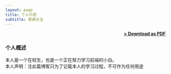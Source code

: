 ```yaml
---
layout: page
title: 个人介绍
subtitle: 感谢关注
---
```


<span style="float: right; "><a href="{{ '/assets/resume.pdf' | prepend: site.baseurl }}"><strong>> Download as PDF</strong></a> </span>
<br>

### 个人概述
本人是一个在校生，也是一个正在努力学习前端的小白。
<br>本人声明：注此篇博客只为了记载本人的学习过程，不可作为任何用途